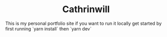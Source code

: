 <h1 align="center">
  Cathrinwill
</h1>
This is my personal portfolio site if you want to run it locally get started by first running `yarn install` then `yarn dev`
